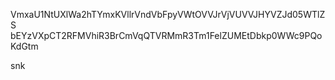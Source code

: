 VmxaU1NtUXlWa2hTYmxKVllrVndVbFpyVWtOVVJrVjVUVVJHYVZJd05WTlZS
bEYzVXpCT2RFMVhiR3BrCmVqQTVRMmR3Tm1FelZUMEtDbkp0WWc9PQoKdGtm

snk